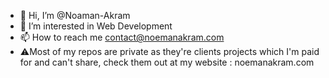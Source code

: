 - 👋 Hi, I’m @Noaman-Akram
- 👀 I’m interested in Web Development
- 📫 How to reach me contact@noemanakram.com
- ⚠️Most of my repos are private as they're clients projects which I'm paid for and can't share, check them out at my website : noemanakram.com

<!---
NoemanAkram/NoemanAkram is a ✨ special ✨ repository because its `README.md` (this file) appears on your GitHub profile.
You can click the Preview link to take a look at your changes.
--->
